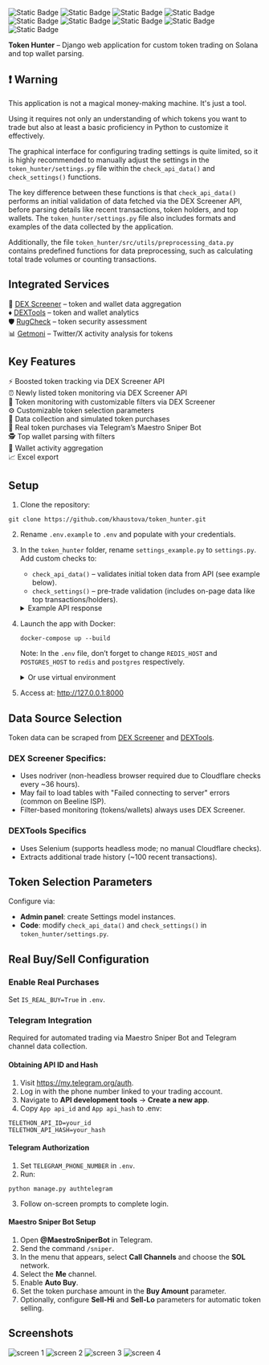 
![Static Badge](https://img.shields.io/badge/Python-3.12.5-orange) ![Static Badge](https://img.shields.io/badge/Django-5.1-blue) ![Static Badge](https://img.shields.io/badge/Django_Telethon-1.4.0-blue) ![Static Badge](https://img.shields.io/badge/Celery-5.4.0-blue) ![Static Badge](https://img.shields.io/badge/Nodriver-0.36-blue) ![Static Badge](https://img.shields.io/badge/PostgreSQL-14.15-purple) ![Static Badge](https://img.shields.io/badge/Redis-6.0.16-purple) ![Static Badge](https://img.shields.io/badge/DEX_Screener_API-v1-purple) ![Static Badge](https://img.shields.io/badge/Solana-yellow) 

**Token Hunter** – Django web application for custom token trading on Solana and top wallet parsing.

## :exclamation: Warning
This application is not a magical money-making machine. It's just a tool.  

Using it requires not only an understanding of which tokens you want to trade but also at least a basic proficiency in Python to customize it effectively.  

The graphical interface for configuring trading settings is quite limited, so it is highly recommended to manually adjust the settings in the `token_hunter/settings.py` file within the `check_api_data()` and `check_settings()` functions.  
  
The key difference between these functions is that `check_api_data()` performs an initial validation of data fetched via the DEX Screener API, before parsing details like recent transactions, token holders, and top wallets. The `token_hunter/settings.py` file also includes formats and examples of the data collected by the application.  
  
Additionally, the file `token_hunter/src/utils/preprocessing_data.py` contains predefined functions for data preprocessing, such as calculating total trade volumes or counting transactions.  

## Integrated Services

:gem:  [DEX Screener](https://dexscreener.com/) – token and wallet data aggregation  
:diamonds: [DEXTools](https://www.dextools.io/) – token and wallet analytics  
:shield: [RugCheck](https://rugcheck.xyz/) – token security assessment  
:bar_chart: [Getmoni](https://discover.getmoni.io/) – Twitter/X activity analysis for tokens  

## Key Features

:zap: Boosted token tracking via DEX Screener API  
:alarm_clock: Newly listed token monitoring via DEX Screener API  
:mag_right: Token monitoring with customizable filters via DEX Screener  
:gear: Customizable token selection parameters  
:shopping_cart: Data collection and simulated token purchases  
:robot: Real token purchases via Telegram’s Maestro Sniper Bot  
:detective: Top wallet parsing with filters  
:page_with_curl: Wallet activity aggregation  
:chart_with_upwards_trend: Excel export  

## Setup

1. Clone the repository:

```
git clone https://github.com/khaustova/token_hunter.git
```

2. Rename `.env.example` to `.env` and populate with your credentials.

3. In the `token_hunter` folder, rename `settings_example.py` to `settings.py`. Add custom checks to:
    - `check_api_data()` – validates initial token data from API (see example below).
    - `check_settings()` – pre-trade validation (includes on-page data like top transactions/holders).
   
   <details>
   <summary>Example API response</summary>
      <code>{
        "chainId" : "solana",
        "dexId" : "raydium",  
        "url" : "https://dexscreener.com/solana/dqcj8kcnbdmm7kww4w4w9hvbhb7raellpt3raxsjmgnt",
        "pairAddress" : "DQcj8kcnBdMm7KWw4w4W9HVbhB7RAeLLPt3rAxsjmgnT",
        "baseToken" : {
            "address" : "B7NPUGvxC8BUF5a8BdxurBNxCjV3HwyN6DaRivtqNAjB",
            "name" : "Pi Network AI",
            "symbol" : "PiAI"
        },
        "quoteToken" : {
            "address" : "So11111111111111111111111111111111111111112",
            "name" : "Wrapped SOL",
            "symbol" : "SOL"
        },
        "priceNative" : "0.00000000000002174",
        "priceUsd" : "0.000000000004224",
        "txns" : {
            "m5" : {
                "buys" : 121,
                "sells" : 73
            },
            "h1" : {
                "buys" : 1050,
                "sells" : 706
            },
            "h6" : {
                "buys" : 8176,
                "sells" : 4854
            },
            "h24" : {
                "buys" : 8618,
                "sells" : 5078
            }
        },
        "volume" : {
            "h24" : 1017521.56,
            "h6" : 962844.46,
            "h1" : 120586.98,
            "m5" : 13581.37
        },
        "priceChange" : {
            "m5" : -28.15,
            "h1" : -40.1,
            "h6" : -49.48,
            "h24" : 507
        },
        "liquidity" : {
            "usd" : 30492.81,
            "base" : 3611984589615754,
            "quote" : 78.4331
        },
        "fdv" : 180343,
        "marketCap" : 180343,
        "pairCreatedAt" : 1739604349000,
        "info" : {
            "imageUrl" : "https://dd.dexscreener.com/ds-data/tokens/solana/B7NPUGvxC8BUF5a8BdxurBNxCjV3HwyN6DaRivtqNAjB.png?key=a838fa",
            "header" : "https://dd.dexscreener.com/ds-data/tokens/solana/B7NPUGvxC8BUF5a8BdxurBNxCjV3HwyN6DaRivtqNAjB/header.png?key=a838fa",
            "openGraph" : "https://cdn.dexscreener.com/token-images/og/solana/B7NPUGvxC8BUF5a8BdxurBNxCjV3HwyN6DaRivtqNAjB?timestamp=1739638500000",
            "websites" : [ {
                "label" : "Website",
                "url" : "https://pi-network.club"
            }, {
                "label" : "CoinMarketCap",
                "url" : "https://coinmarketcap.com/currencies/pi-network-ai/"
            } ],
            "socials" : [ {
                "type" : "twitter",
                "url" : "https://x.com/PiAICTO"
            }, {
                "type" : "telegram",
                "url" : "https://t.me/PiNetworkcto"
            } ]
        },
        "boosts" : {
            "active" : 500
        }
    }</code>

   </details>  

4. Launch the app with Docker:

    ```
    docker-compose up --build
    ```
    Note: In the `.env` file, don’t forget to change `REDIS_HOST` and `POSTGRES_HOST` to `redis` and `postgres` respectively.

    <details>
      <summary>Or use virtual environment</summary>

      * Ensure Redis and PostgreSQL are running.


      * Create venv:
        

      ```
      python3 -m venv .venv
      ```

      * Activate venv:

        * Linux/MacOS:  

        ```
        source .venv/bin/activate
        ```
      
        * Windows:  

        ```
        .venv\Scripts\activate
        ```

      * Install dependencies:

      ```
      pip install -r requirements.txt
      ```

      * Migrate DB:
        
      ```
      python3 manage.py migrate
      ```

      * Start Celery:
      
      ```
      celery -A core worker -l info
      ```

      * Run the server:  

      ```
      python3 manage.py runserver
      ```
      
    </details> 
  

5. Access at: http://127.0.0.1:8000 

## Data Source Selection

Token data can be scraped from [DEX Screener](https://dexscreener.com/) and [DEXTools](https://www.dextools.io/).

### DEX Screener Specifics:
- Uses nodriver (non-headless browser required due to Cloudflare checks every ~36 hours).
- May fail to load tables with "Failed connecting to server" errors (common on Beeline ISP).
- Filter-based monitoring (tokens/wallets) always uses DEX Screener.

### DEXTools Specifics
- Uses Selenium (supports headless mode; no manual Cloudflare checks).
- Extracts additional trade history (~100 recent transactions).

## Token Selection Parameters

Configure via:

- **Admin panel**: create Settings model instances.
- **Code**: modify `check_api_data()` and `check_settings()` in `token_hunter/settings.py`.

## Real Buy/Sell Configuration

### Enable Real Purchases

Set `IS_REAL_BUY=True` in `.env`.

### Telegram Integration

Required for automated trading via Maestro Sniper Bot and Telegram channel data collection.

#### Obtaining API ID and Hash

1. Visit https://my.telegram.org/auth.
2. Log in with the phone number linked to your trading account.
3. Navigate to **API development tools** → **Create a new app**.
4. Copy `App api_id` and `App api_hash` to .env:
```
TELETHON_API_ID=your_id
TELETHON_API_HASH=your_hash
```
#### Telegram Authorization

1. Set `TELEGRAM_PHONE_NUMBER` in `.env`.
2. Run: 

```
python manage.py authtelegram
```

3. Follow on-screen prompts to complete login.

#### Maestro Sniper Bot Setup

1. Open **@MaestroSniperBot** in Telegram.
2. Send the command `/sniper`.
3. In the menu that appears, select **Call Channels** and choose the **SOL** network.
4. Select the **Me** channel.
5. Enable **Auto Buy**.
6. Set the token purchase amount in the **Buy Amount** parameter.
7. Optionally, configure **Sell-Hi** and **Sell-Lo** parameters for automatic token selling.

## Screenshots
![screen 1](https://github.com/user-attachments/assets/db6a02e7-709e-471f-a421-1cc77ab6f9a5)
![screen 2](https://github.com/user-attachments/assets/37f8ce23-cb62-4a8f-a746-6207b6800c07)
![screen 3](https://github.com/user-attachments/assets/8a72cfb5-f4ed-4308-b41f-2a7c4a9d86ba)
![screen 4](https://github.com/user-attachments/assets/055a2a89-b87a-4f86-aa5d-a794f9476b97)
